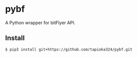 # pybf

A Python wrapper for bitFlyer API.

## Install

```
$ pip3 install git+https://github.com/tapioka324/pybf.git
```
